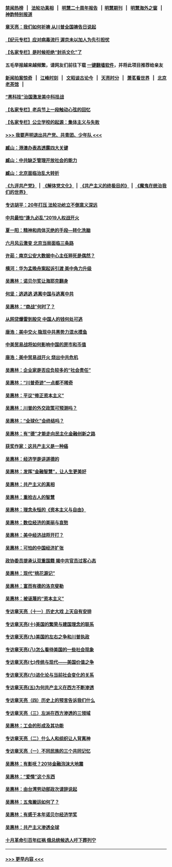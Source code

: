 #### [禁闻热榜](热点新闻.md?=0)  &nbsp;&nbsp;|&nbsp;&nbsp; [法轮功真相](https://github.com/gfw-breaker/truth/blob/master/README.md?=0) &nbsp;&nbsp;|&nbsp;&nbsp; [明慧二十周年报告](https://github.com/gfw-breaker/mh-reports/blob/master/README.md?=0) &nbsp;&nbsp;|&nbsp;&nbsp;[明慧期刊](https://github.com/gfw-breaker/mh-qikan) &nbsp;&nbsp;|&nbsp;&nbsp; [明慧海外之窗](https://github.com/gfw-breaker/mh-news/blob/master/README.md?=0) &nbsp;&nbsp;|&nbsp;&nbsp; [神韵特别报道](https://github.com/gfw-breaker/mh-news/blob/master/shenyun.md?=0)
#### [章天亮：我们如何祈祷 从川普全国祷告日说起](../pages/nsc423/n11944627.md?t=03170902) 
#### [【纪元专栏】应对病毒流行 渥京未以加人为先引担忧](../pages/nsc423/n11875714.md?t=03170902) 
#### [【名家专栏】是时候拒绝“封杀文化”了](../pages/nsc423/n11814093.md?t=03170902) 
#### 五毛举报越来越频繁，请网友们前往下载 [一键翻墙软件](https://github.com/gfw-breaker/ssr-accounts)，并将此项目推荐给亲友
#### [新闻拍案惊奇](https://github.com/gfw-breaker/banned-news/blob/master/pages/link4.md) &nbsp;&nbsp;|&nbsp;&nbsp; [江峰时刻](https://github.com/gfw-breaker/banned-news/blob/master/pages/link4.md) &nbsp;&nbsp;|&nbsp;&nbsp; [文昭谈古论今](https://github.com/gfw-breaker/banned-news/blob/master/pages/link4.md) &nbsp;&nbsp;|&nbsp;&nbsp; [天亮时分](https://github.com/gfw-breaker/banned-news/blob/master/pages/link4.md) &nbsp;&nbsp;|&nbsp;&nbsp; [萧茗看世界](https://github.com/gfw-breaker/banned-news/blob/master/pages/link4.md) &nbsp;&nbsp;|&nbsp;&nbsp; [北京老茶馆](https://github.com/gfw-breaker/banned-news/blob/master/pages/link4.md) &nbsp;&nbsp;|&nbsp;&nbsp; 
#### [“黑科技”治国激发美中科技战](../pages/nsc423/n11638056.md?t=03170902) 
#### [【名家专栏】老兵节上一段触动心弦的回忆](../pages/nsc423/n11646016.md?t=03170902) 
#### [【名家专栏】公立学校的起源：集体主义与失败](../pages/nsc423/n11601833.md?t=03170902) 
#### [>>> 我要声明退出共产党、共青团、少年队 <<<](https://github.com/begood0513/goodnews/blob/master/quit/letter.md) 
#### [臧山：港澳办表态透露四大关键](../pages/nsc423/n11421628.md?t=03170902) 
#### [臧山：中共缺乏管理开放社会的能力](../pages/nsc423/n11407457.md?t=03170902) 
#### [臧山：北京面临治乱大转折](../pages/nsc423/n11406895.md?t=03170902) 
#### [《九评共产党》](https://github.com/begood0513/9ping.md/blob/master/README.md) &nbsp;|&nbsp; [《解体党文化》](../../../../jtdwh.md/blob/master/README.md)  &nbsp;|&nbsp; [《共产主义的终极目的》](../../../../gczydzjmd.md/blob/master/README.md) &nbsp;|&nbsp; [《魔鬼在统治我们的世界》](../../../../mgztzwmdsj.md/blob/master/README.md) 
#### [专访胡平：20年打压 法轮功屹立不倒意义深远](../pages/nsc423/n11398800.md?t=03170902) 
#### [中共最怕“逢九必乱”2019人权战开火](../pages/nsc423/n11385248.md?t=03170902) 
#### [夏一阳：精神和肉体灭绝的手段—转化洗脑](../pages/nsc423/n11368250.md?t=03170902) 
#### [六月风云激变 北京当局面临三条路](../pages/nsc423/n11313668.md?t=03170902) 
#### [许茹：南京公安大数据中心主任猝死是偶然？](../pages/nsc423/n11064744.md?t=03170902) 
#### [横河：华为孟晚舟案起诉引渡 美中角力升级](../pages/nsc423/n11027230.md?t=03170902) 
#### [吴惠林：诺贝尔奖让海耶克翻身](../pages/nsc423/n10890049.md?t=03170902) 
#### [何坚：逃逃逃 逃离中国与逃离中共](../pages/nsc423/n10592891.md?t=03170902) 
#### [吴惠林：“商战”何时了？](../pages/nsc423/n10573558.md?t=03170902) 
#### [从网贷爆雷到股灾 中国人的钱何处可逃](../pages/nsc423/n10572800.md?t=03170902) 
#### [唐浩：美中交火 隐现中共黑势力混水摸鱼](../pages/nsc423/n10544040.md?t=03170902) 
#### [中美贸易战将如何影响中国的房市和币值](../pages/nsc423/n10543697.md?t=03170902) 
#### [唐浩：美中贸易战开火 烧出中共危机](../pages/nsc423/n10540126.md?t=03170902) 
#### [吴惠林：企业家是否应负较多的“社会责任”](../pages/nsc423/n10535022.md?t=03170902) 
#### [吴惠林：“川普奇迹”一点都不稀奇](../pages/nsc423/n10512808.md?t=03170902) 
#### [吴惠林：平议“修正资本主义”](../pages/nsc423/n10495724.md?t=03170902) 
#### [吴惠林：川普的外交政策可预测吗？](../pages/nsc423/n10462387.md?t=03170902) 
#### [吴惠林：“全球化”会终结吗？](../pages/nsc423/n10452838.md?t=03170902) 
#### [吴惠林：有“德”才能走向民主化金融创新之路](../pages/nsc423/n10432292.md?t=03170902) 
#### [获奖作家：这共产主义是一种癌](../pages/nsc423/n10431541.md?t=03170902) 
#### [吴惠林：经济学是讲道德的](../pages/nsc423/n10398014.md?t=03170902) 
#### [吴惠林：发挥“金融智慧”，让人生更美好](../pages/nsc423/n10375019.md?t=03170902) 
#### [吴惠林：共产主义的真相](../pages/nsc423/n10351394.md?t=03170902) 
#### [吴惠林：重拾古人的智慧](../pages/nsc423/n10337691.md?t=03170902) 
#### [吴惠林：理念永恒的《资本主义与自由》](../pages/nsc423/n10316274.md?t=03170902) 
#### [吴惠林：数位经济的美丽与哀愁](../pages/nsc423/n10292946.md?t=03170902) 
#### [吴惠林：美中经济战将开打？](../pages/nsc423/n10258825.md?t=03170902) 
#### [吴惠林：可怕的中国经济扩张](../pages/nsc423/n10219147.md?t=03170902) 
#### [政协委员提承认双重国籍 揭中共官员过客心态](../pages/nsc423/n10208809.md?t=03170902) 
#### [吴惠林：现代“桃花源记”](../pages/nsc423/n10185234.md?t=03170902) 
#### [吴惠林：富而有德的洛克斐勒](../pages/nsc423/n10142264.md?t=03170902) 
#### [吴惠林：被诬蔑的“资本主义”](../pages/nsc423/n10124816.md?t=03170902) 
#### [专访章天亮（十一）历史大戏 上天自有安排](../pages/nsc423/n10094905.md?t=03170902) 
#### [专访章天亮(十)美国的繁荣与建国理念的联系](../pages/nsc423/n10094899.md?t=03170902) 
#### [专访章天亮(九)美国的左右之争和川普执政](../pages/nsc423/n10094889.md?t=03170902) 
#### [专访章天亮(八)怎么看待美国的一些社会现象](../pages/nsc423/n10094857.md?t=03170902) 
#### [专访章天亮(七)传统与现代——美国价值之争](../pages/nsc423/n10093140.md?t=03170902) 
#### [专访章天亮(六)进化论与当前社会变化的关系](../pages/nsc423/n10092036.md?t=03170902) 
#### [专访章天亮(五)为何共产主义在西方不断渗透](../pages/nsc423/n10083620.md?t=03170902) 
#### [专访章天亮（四）历史上的预言告诉我们什么](../pages/nsc423/n10083606.md?t=03170902) 
#### [专访章天亮（三）左派在西方渗透的三领域](../pages/nsc423/n10081115.md?t=03170902) 
#### [吴惠林：工会的形成及其功能](../pages/nsc423/n10080633.md?t=03170902) 
#### [专访章天亮（二）什么人和组织让人背离神](../pages/nsc423/n10076637.md?t=03170902) 
#### [专访章天亮（一）不同民族的三个共同记忆](../pages/nsc423/n10074188.md?t=03170902) 
#### [吴惠林：有影呒？2018金融泡沫大地震](../pages/nsc423/n10040534.md?t=03170902) 
#### [吴惠林：“爱情”这个东西](../pages/nsc423/n10019423.md?t=03170902) 
#### [吴惠林：由台湾劳动部政次请辞说起](../pages/nsc423/n9979679.md?t=03170902) 
#### [吴惠林：五鬼搬运如何了？](../pages/nsc423/n9925338.md?t=03170902) 
#### [吴惠林：有感于本年诺贝尔经济学奖](../pages/nsc423/n9871883.md?t=03170902) 
#### [吴惠林：共产主义渗透全球](../pages/nsc423/n9812748.md?t=03170902) 
#### [十月革命引百年红祸 俄总统候选人吁下葬列宁](../pages/nsc423/n9810182.md?t=03170902) 

----
#### [ >>> 更早内容 <<< ](../indexes/nsc423-earlier.md)
